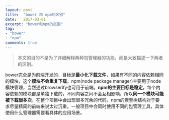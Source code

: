 ```yaml
---
layout: post
title:  "bower 和 npm的区别"
date:   2017-03-01
excerpt: "bower和npm的区别"
tag:
- "bower"
- "npm"
comments: true
---
```


> 本文的目的不是为了详细解释两种包管理器的功能，而是大致描述一下两者的区别。

  bower完全是为前端开发的，目标是**最小化下载文件**，如果有不同的内容依赖相同的模块，这个**模块不会重复下载**。npm(node package manager)主要用于node模块管理，当然通过browserify也可用于前端。**npm的主要目标是稳定**，每个内容依赖的模块都是单独下载的，不同内容之间不会互相影响，所以**同一个模块可能被下载很多次**，在整个项目中会出现很多冗余的代码，npm的嵌套树结构对于要求尽量精简的前端来说太过沉重。一般项目中会同时使用不同的包管理工具，具体使用什么管理器需要看具体的应用场景。


